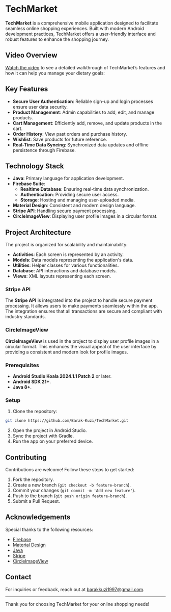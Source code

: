 # TechMarket

**TechMarket** is a comprehensive mobile application designed to facilitate seamless online shopping experiences. Built with modern Android development practices, TechMarket offers a user-friendly interface and robust features to enhance the shopping journey.


## Video Overview

[Watch the video](https://drive.google.com/file/d/1ONNWhZME-raT6SYV8GaEhHuuZSTe0dAq/view?usp=sharing) to see a detailed walkthrough of TechMarket’s features and how it can help you manage your dietary goals:


## Key Features

- **Secure User Authentication**: Reliable sign-up and login processes ensure user data security.
- **Product Management**: Admin capabilities to add, edit, and manage products.
- **Cart Management**: Efficiently add, remove, and update products in the cart.
- **Order History**: View past orders and purchase history.
- **Wishlist**: Save products for future reference.
- **Real-Time Data Syncing**: Synchronized data updates and offline persistence through Firebase.


## Technology Stack

- **Java**: Primary language for application development.
- **Firebase Suite**:
  - **Realtime Database**: Ensuring real-time data synchronization.
  - **Authentication**: Providing secure user access.
  - **Storage**: Hosting and managing user-uploaded media.
- **Material Design**: Consistent and modern design language.
- **Stripe API**: Handling secure payment processing.
- **CircleImageView**: Displaying user profile images in a circular format.

## Project Architecture

The project is organized for scalability and maintainability:

- **Activities**: Each screen is represented by an activity.
- **Models**: Data models representing the application's data.
- **Utilities**: Helper classes for various functionalities.
- **Database**: API interactions and database models.
- **Views**: XML layouts representing each screen.

### Stripe API

The **Stripe API** is integrated into the project to handle secure payment processing. It allows users to make payments seamlessly within the app. The integration ensures that all transactions are secure and compliant with industry standards.

### CircleImageView

**CircleImageView** is used in the project to display user profile images in a circular format. This enhances the visual appeal of the user interface by providing a consistent and modern look for profile images.

### Prerequisites

- **Android Studio Koala 2024.1.1 Patch 2** or later.
- **Android SDK 21+**.
- **Java 8+**.

### Setup

1. Clone the repository:
 ```bash
git clone https://github.com/Barak-Kuzi/TechMarket.git
```
2. Open the project in Android Studio.
3. Sync the project with Gradle.
4. Run the app on your preferred device.



## Contributing

Contributions are welcome! Follow these steps to get started:

1. Fork the repository.
2. Create a new branch (`git checkout -b feature-branch`).
3. Commit your changes (`git commit -m 'Add new feature'`).
4. Push to the branch (`git push origin feature-branch`).
5. Submit a Pull Request.

## Acknowledgements

Special thanks to the following resources:

- [Firebase](https://firebase.google.com/)
- [Material Design](https://material.io/design)
- [Java](https://www.oracle.com/java/)
- [Stripe](https://stripe.com/)
- [CircleImageView](https://github.com/hdodenhof/CircleImageView)

## Contact

For inquiries or feedback, reach out at [barakkuzi1997@gmail.com](mailto:barakkuzi1997@gmail.com).

---

Thank you for choosing TechMarket for your online shopping needs!
